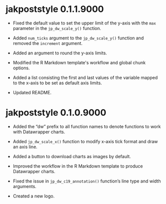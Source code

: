 # jakpoststyle 0.1.1.9000

* Fixed the default value to set the upper limit of the y-axis with the `max` parameter in the `jp_dw_scale_y()` function.

* Added `num_ticks` argument to the `jp_dw_scale_y()` function and removed the `increment` argument.

* Added an argument to round the y-axis limits.

* Modified the R Markdown template's workflow and global chunk options.

* Added a list consisting the first and last values of the variable mapped to the x-axis to be set as default axis limits.

* Updated README.


# jakpoststyle 0.1.0.9000

* Added the “dw” prefix to all function names to denote functions to work with Datawrapper charts.

* Added `jp_dw_scale_x()` function to modify x-axis tick format and draw an axis line.

* Added a button to download charts as images by default.

* Improved the workflow in the R Markdown template to produce Datawrapper charts.

* Fixed the issue in `jp_dw_c19_annotation()` function’s line type and width arguments.

* Created a new logo.

